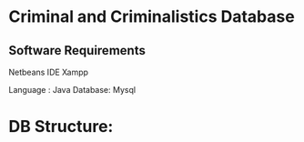 # Criminal and Criminalistics Database

## Software Requirements
Netbeans IDE
Xampp

Language : Java
Database: Mysql

# DB Structure:
